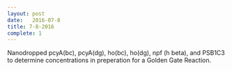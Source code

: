 ```yaml
---
layout: post
date:   2016-07-8
title: 7-8-2016
complete: 1
---
```


Nanodropped pcyA(bc), pcyA(dg), ho(bc), ho(dg), npf (h beta), and PSB1C3 to determine concentrations in preperation for a Golden Gate Reaction. 